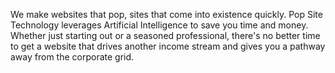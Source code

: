 
We make websites that pop, sites that come into existence quickly. Pop Site Technology leverages Artificial Intelligence to save you time and money. Whether just starting out or a seasoned professional, there's no better time to get a website that drives another income stream and gives you a pathway away from the corporate grid.